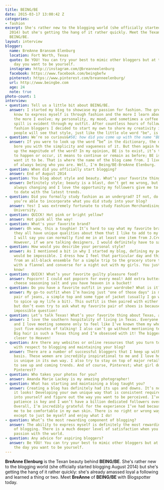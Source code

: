 ```yaml
---
title: BEING/BE
date: 2015-03-17 13:00:42 Z
categories:
- fashion
excerpt: She's rather new to the blogging world (she officially started blogging August
  2014) but she's getting the hang of it rather quickly. Meet the Texan beauty behind
  BEING/BE.
layout: interview
blogger:
  name: BreAnne Bransom Elenburg
  location: Fort Worth, Texas
  quote: Be YOU! You can try your best to mimic other bloggers but at the end of the
    day you want to be yourself.
  instagram: http://instagram.com/@breanneelenburg
  facebook: https://www.facebook.com/beingbefw
  pinterest: https://www.pinterest.com/breanneelenburg/
  url: http://www.beingbe.com
  age: 24
  note: true
photo-count: 1
interview:
- question: Tell us a little bit about BEING/BE.
  answer: I started my blog to showcase my passion for fashion. The greatest way I
    know to express myself is through fashion and the more I learn about the industry
    the more I evolve; my personality, my mood, and sometimes a coffee and/or wine
    spill is evident through my outfit. After countless hours of following amazing
    fashion bloggers I decided to start my own to share my creativity in hopes that
    people will see that style, just like the little ole word "be", is limitless.
- question: We’re so curious&#58; how did you come up with the name "BEING/BE"?
  answer: If you were to look up the word “be” in the dictionary, the definition would
    bore you with the simplicity and vagueness of it. But then again how do you sum
    up the magnitude of the word? In my opinion, BE is to exist, it’s to take place,
    to happen or occur, it means to continue or remain as before; BE is whatever you
    want it to be. That is where the name of the blog came from. I live by a mantra
    of always being who you are. Well, I'm Being/BE-BreAnne Elenburg.
- question: When did you officially start blogging?
  answer: End of August 2014
- question: You blog about style and beauty. What’s your favorite thing to blog about?
  answer: Definitely style; beauty is a blast, don’t get me wrong, but fashion is
    always changing and I love the opportunity my followers give me to keep them up
    to date with the latest trends.
- question: Did you formally study fashion as an undergrad? If not, do you find that
    you’re able to incorporate what you did study into your blog?
  answer: Yes! I was extremely fortunate to study Fashion Merchandising at Texas Christian
    University.
- question: QUICK! Hot pink or bright yellow?
  answer: Hot pink all the way!
- question: What's your favorite brand?
  answer: Oh wow, this a toughie! It’s hard to say what my favorite brand is because
    they all have unique qualities about them that I like to add to my wardrobe. BUT-
    I will say you can normally find me in at least one item from J.Crew or Madewell.
    However, if we are talking designers, I would definitely have to say YSL!
- question: How would you describe your personal style?
  answer: As I mentioned a bit in why I started my blog, defining my personal style
    would be impossible. I dress how I feel that particular day and this can range
    from an all-black ensemble for a simple trip to the grocery store to ripped jeans
    with a flannel and converse for a night out with my girls. You just simply never
    know!
- question: QUICK! What’s your favorite guilty pleasure food?
  answer: Popcorn! I could eat popcorn for every meal! Add extra butter and nacho
    cheese seasoning salt and you have heaven in a bucket!
- question: Do you have a favorite outfit in your wardrobe? What is it?
  answer: My go-to outfit when I’m having just "one of those days" is my most comfortable
    pair of jeans, a simple top and some type of jacket (usually I go with leather
    to spice up my life a bit). This outfit is then paired with either flats or pumps,
    but don’t even try to ask what my favorite pair of shoes is because that is an
    impossible question!
- question: Let’s talk Texas! What’s your favorite thing about Texas, and the south?
  answer: I love the southern hospitality of living in Texas. Everyone is friendly
    and I love meeting someone only to feel like I’ve known them my whole life after
    just five minutes of talking! I also can’t go without mentioning teased hair.
    Big hair is such a Texas thing and I’m obsessed with it! The bigger the hair the
    closer to Heaven!
- question: Are there any websites or online resources that you turn to for guidance
    with respect to blogging and maintaining your blog?
  answer: There are a number of successful bloggers that I keep up with on a daily
    basis. These women are incredibly inspirational to me and I love how each blog
    is unique in its own way. I also try to stay on top of major retailers and designers
    to see up and coming trends. And of course, Pinterest; what girl doesn’t love
    Pinterest?
- question: Who takes your photos for you?
  answer: Amanda Marie Lackey is my amazing photographer!
- question: What has starting and maintaining a blog taught you?
  answer: Creating a blog has definitely had its ups and downs. It’s not as easy as
    it looks! Developing your own unique way that is consistent requires you to look
    into yourself and figure out the way you want to be perceived. I’ve learned that
    patience is key and I won’t have a billion dedicated followers overnight, as well.
    Overall, I’m incredibly grateful for the experience I’ve had because it has taught
    me to be comfortable in my own skin. There is no right or wrong way to be a blogger
    except to just be myself and enjoy what I do!
- question: What’s the most rewarding component of blogging?
  answer: The ability to express myself is definitely the most rewarding component
    of blogging. There is a much deeper level of satisfaction when you can share your
    passion with the world.
- question: Any advice for aspiring bloggers?
  answer: Be YOU! You can try your best to mimic other bloggers but at the end of
    the day you want to be yourself.
---
```


**BreAnne Elenburg** is the Texan beauty behind **BEING/BE**. She's rather new to the blogging world (she officially started blogging August 2014) but she's getting the hang of it rather quickly: she's already amassed loyal a following and learned a thing or two. Meet **BreAnne** of **BEING/BE** with Blogspotter today.